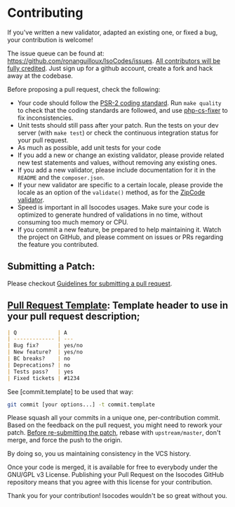 # Contributing

If you've written a new validator, adapted an existing one, or fixed a bug, your contribution is welcome!

The issue queue can be found at: https://github.com/ronanguilloux/IsoCodes/issues.
[All contributors will be fully credited][6]. Just sign up for a github account, create a fork and hack away at the codebase.

Before proposing a pull request, check the following:

* Your code should follow the [PSR-2 coding standard][0]. Run `make quality` to check that the coding standards are followed, and use [php-cs-fixer][1] to fix inconsistencies.
* Unit tests should still pass after your patch. Run the tests on your dev server (with `make test`) or check the continuous integration status for your pull request.
* As much as possible, add unit tests for your code
* If you add a new or change an existing validator, please provide related new test statements and values, without removing any existing ones.
* If you add a new validator, please include documentation for it in the `README` and the `composer.json`.
* If your new validator are specific to a certain locale, please provide the locale as an option of the `validate()` method, as for the [ZipCode validator][2].
* Speed is important in all Isocodes usages. Make sure your code is optimized to generate hundred of validations in no time, without consuming too much memory or CPU.
* If you commit a new feature, be prepared to help maintaining it. Watch the project on GitHub, and please comment on issues or PRs regarding the feature you contributed.

## Submitting a Patch:

Please checkout [Guidelines for submitting a pull request][3].


## [Pull Request Template][4]: Template header to use in your pull request description;

```markdown
| Q             | A
| ------------- | ---
| Bug fix?      | yes/no
| New feature?  | yes/no
| BC breaks?    | no
| Deprecations? | no
| Tests pass?   | yes
| Fixed tickets | #1234
```

See [commit.template] to be used that way:

```bash
git commit [your options...] -t commit.template
```

Please squash all your commits in a unique one, per-contribution commit.
Based on the feedback on the pull request, you might need to rework your patch.
[Before re-submitting the patch][5], rebase with `upstream/master`, don't merge, and force the push to the origin.

By doing so, you us maintaining consistency in the VCS history.

Once your code is merged, it is available for free to everybody under the GNU/GPL v3 License. Publishing your Pull Request on the Isocodes GitHub repository means that you agree with this license for your contribution.

Thank you for your contribution! Isocodes wouldn't be so great without you.

[0]: https://github.com/php-fig/fig-standards/blob/master/accepted/PSR-2-coding-style-guide.md
[1]: https://github.com/FriendsOfPHP/PHP-CS-Fixer
[2]: https://github.com/ronanguilloux/IsoCodes/blob/master/src/IsoCodes/ZipCode.php
[3]: https://symfony.com/doc/current/contributing/code/patches.html#check-list
[4]: https://symfony.com/doc/current/contributing/code/patches.html#make-a-pull-request
[5]: https://symfony.com/doc/current/contributing/code/patches.html#rework-your-patch
[6]: https://github.com/ronanguilloux/IsoCodes/graphs/contributors